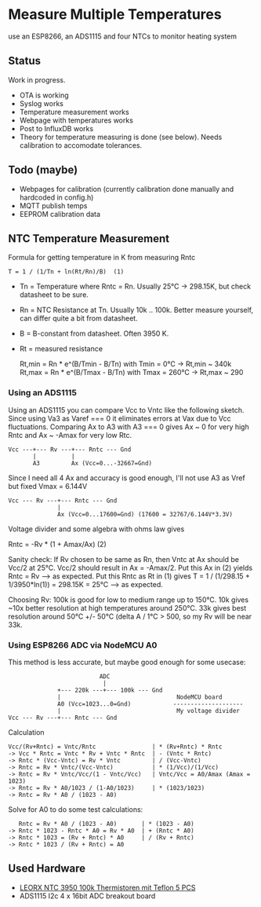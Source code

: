 # Measure Multiple Temperatures

use an ESP8266, an ADS1115 and four NTCs to monitor heating system

## Status

Work in progress.

* OTA is working
* Syslog works
* Temperature measurement works
* Webpage with temperatures works
* Post to InfluxDB works
* Theory for temperature measuring is done (see below). Needs calibration to accomodate tolerances.

## Todo (maybe)

* Webpages for calibration (currently calibration done manually and hardcoded in config.h)
* MQTT publish temps
* EEPROM calibration data

## NTC Temperature Measurement

Formula for getting temperature in K from measuring Rntc

    T = 1 / (1/Tn + ln(Rt/Rn)/B)  (1)

* Tn = Temperature where Rntc = Rn. Usually 25°C -> 298.15K, but check datasheet to be sure.
* Rn = NTC Resistance at Tn. Usually 10k .. 100k. Better measure yourself, can differ quite a bit from datasheet.
* B = B-constant from datasheet. Often 3950 K.
* Rt = measured resistance

    Rt,min = Rn * e^(B/Tmin - B/Tn)  with Tmin = 0°C   -> Rt,min ~ 340k
    Rt,max = Rn * e^(B/Tmax - B/Tn)  with Tmax = 260°C -> Rt,max ~ 290

### Using an ADS1115

Using an ADS1115 you can compare Vcc to Vntc like the following sketch.
Since using Va3 as Varef === 0 it eliminates errors at Vax due to Vcc fluctuations.
Comparing Ax to A3 with A3 === 0 gives Ax ~ 0 for very high Rntc and Ax ~ -Amax for very low Rtc.

    Vcc ---+--- Rv ---+--- Rntc --- Gnd 
           |          |
           A3         Ax (Vcc=0...-32667=Gnd)

Since I need all 4 Ax and accuracy is good enough, I'll not use A3 as Vref but fixed Vmax = 6.144V

    Vcc --- Rv ---+--- Rntc --- Gnd 
                  |
                  Ax (Vcc=0...17600=Gnd) (17600 = 32767/6.144V*3.3V)

Voltage divider and some algebra with ohms law gives

Rntc = -Rv * (1 + Amax/Ax) (2)

Sanity check: 
If Rv chosen to be same as Rn, then Vntc at Ax should be Vcc/2 at 25°C.
Vcc/2 should result in Ax = -Amax/2. Put this Ax in (2) yields Rntc = Rv --> as expected.
Put this Rntc as Rt in (1) gives T = 1 / (1/298.15 + 1/3950*ln(1)) = 298.15K = 25°C --> as expected.

Choosing Rv: 
100k is good for low to medium range up to 150°C. 
10k gives ~10x better resolution at high temperatures around 250°C.
33k gives best resolution around 50°C +/- 50°C (delta A / 1°C > 500, so my Rv will be near 33k.

### Using ESP8266 ADC via NodeMCU A0

This method is less accurate, but maybe good enough for some usecase:

                              ADC
                               |
                  +--- 220k ---+--- 100k --- Gnd
                  |                                 NodeMCU board
                  A0 (Vcc=1023...0=Gnd)            --------------------
                  |                                 My voltage divider
    Vcc --- Rv ---+--- Rntc --- Gnd

Calculation

    Vcc/(Rv+Rntc) = Vntc/Rntc                | * (Rv+Rntc) * Rntc
    -> Vcc * Rntc = Vntc * Rv + Vntc * Rntc  | - (Vntc * Rntc)        
    -> Rntc * (Vcc-Vntc) = Rv * Vntc         | / (Vcc-Vntc)
    -> Rntc = Rv * Vntc/(Vcc-Vntc)           | * (1/Vcc)/(1/Vcc)
    -> Rntc = Rv * Vntc/Vcc/(1 - Vntc/Vcc)   | Vntc/Vcc = A0/Amax (Amax = 1023)
    -> Rntc = Rv * A0/1023 / (1-A0/1023)     | * (1023/1023)
    -> Rntc = Rv * A0 / (1023 - A0)

Solve for A0 to do some test calculations: 

       Rntc = Rv * A0 / (1023 - A0)       | * (1023 - A0)
    -> Rntc * 1023 - Rntc * A0 = Rv * A0  | + (Rntc * A0)
    -> Rntc * 1023 = (Rv + Rntc) * A0     | / (Rv + Rntc)
    -> Rntc * 1023 / (Rv + Rntc) = A0 

## Used Hardware

* [LEORX NTC 3950 100k Thermistoren mit Teflon 5 PCS](https://www.amazon.de/dp/B01AA7U82C?ref=ppx_pop_mob_ap_share)
* ADS1115 I2c 4 x 16bit ADC breakout board

